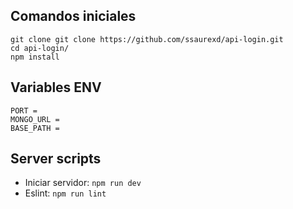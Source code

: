 ## Comandos iniciales
```
git clone git clone https://github.com/ssaurexd/api-login.git
cd api-login/
npm install
```

## Variables ENV
```
PORT = 
MONGO_URL =
BASE_PATH = 
```

## Server scripts
- Iniciar servidor: `npm run dev`
- Eslint:  `npm run lint`